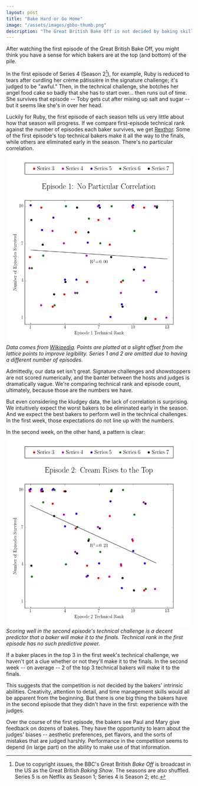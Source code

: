 ```yaml
---
layout: post
title: "Bake Hard or Go Home"
image: "/assets/images/gbbo-thumb.png"
description: "The Great British Bake Off is not decided by baking skills. Rather, it tests each baker's ability to respond to Paul and Mary."
---
```


After watching the first episode of the Great British Bake Off, you might think you have a sense for which bakers are at the top (and bottom) of the pile.

In the first episode of Series 4 (Season 2[^1]), for example, Ruby is reduced to tears after curdling her crème pâtissière in the signature challenge; it's judged to be "awful." Then, in the technical challenge, she botches her angel food cake so badly that she has to start over... then runs out of time. She survives that episode -- Toby gets cut after mixing up salt and sugar -- but it seems like she's in over her head.

[^1]: Due to copyright issues, the BBC's Great British *Bake Off* is broadcast in the US as the Great British *Baking Show*. The seasons are also shuffled. Series 5 is on Netflix as Season 1; Series 4 is Season 2; etc.

Luckily for Ruby, the first episode of each season tells us very little about how that season will progress. If we compare first-episode technical rank against the number of episodes each baker survives, we get [Rexthor](https://xkcd.com/1725/). Some of the first episode's top technical bakers make it all the way to the finals, while others are eliminated early in the season. There's no particular correlation.

![Episode 1: No Particular Correlation](/assets/images/gbbo-ep1.png)
*Data comes from [Wikipedia](https://en.wikipedia.org/wiki/The_Great_British_Bake_Off_(series_1)). Points are plotted at a slight offset from the lattice points to improve legibility. Series 1 and 2 are omitted due to having a different number of episodes.*

Admittedly, our data set isn't great. Signature challenges and showstoppers are not scored numerically, and the banter between the hosts and judges is dramatically vague. We're comparing technical rank and episode count, ultimately, because those are the numbers we have.

But even considering the kludgey data, the lack of correlation is surprising. We intuitively expect the worst bakers to be eliminated early in the season. And we expect the best bakers to perform well in the technical challenges. In the first week, those expectations do not line up with the numbers.

In the second week, on the other hand, a pattern is clear:

![Episode 2: Cream Rises to the Top](/assets/images/gbbo-ep2.png)
*Scoring well in the second episode's technical challenge is a decent predictor that a baker will make it to the finals. Technical rank in the first episode has no such predictive power.*

If a baker places in the top 3 in the first week's technical challenge, we haven't got a clue whether or not they'll make it to the finals. In the second week -- on average -- 2 of the top 3 technical bakers will make it to the finals.

This suggests that the competition is not decided by the bakers' intrinsic abilities. Creativity, attention to detail, and time management skills would all be apparent from the beginning. But there is one big thing the bakers have in the second episode that they didn't have in the first: experience with the judges. 

Over the course of the first episode, the bakers see Paul and Mary give feedback on dozens of bakes. They have the opportunity to learn about the judges' biases -- aesthetic preferences, pet flavors, and the sorts of mistakes that are judged harshly. Performance in the competition seems to depend (in large part) on the ability to make use of that information. 

